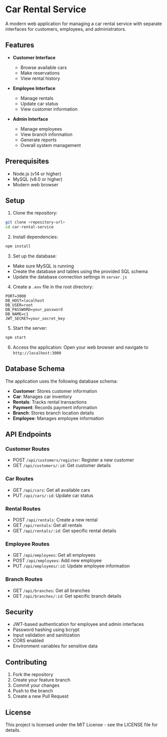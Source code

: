 # Car Rental Service

A modern web application for managing a car rental service with separate interfaces for customers, employees, and administrators.

## Features

- **Customer Interface**
  - Browse available cars
  - Make reservations
  - View rental history
  
- **Employee Interface**
  - Manage rentals
  - Update car status
  - View customer information
  
- **Admin Interface**
  - Manage employees
  - View branch information
  - Generate reports
  - Overall system management

## Prerequisites

- Node.js (v14 or higher)
- MySQL (v8.0 or higher)
- Modern web browser

## Setup

1. Clone the repository:
```bash
git clone <repository-url>
cd car-rental-service
```

2. Install dependencies:
```bash
npm install
```

3. Set up the database:
- Make sure MySQL is running
- Create the database and tables using the provided SQL schema
- Update the database connection settings in `server.js`

4. Create a `.env` file in the root directory:
```
PORT=3000
DB_HOST=localhost
DB_USER=root
DB_PASSWORD=your_password
DB_NAME=c1
JWT_SECRET=your_secret_key
```

5. Start the server:
```bash
npm start
```

6. Access the application:
Open your web browser and navigate to `http://localhost:3000`

## Database Schema

The application uses the following database schema:

- **Customer**: Stores customer information
- **Car**: Manages car inventory
- **Rentals**: Tracks rental transactions
- **Payment**: Records payment information
- **Branch**: Stores branch location details
- **Employee**: Manages employee information

## API Endpoints

### Customer Routes
- POST `/api/customers/register`: Register a new customer
- GET `/api/customers/:id`: Get customer details

### Car Routes
- GET `/api/cars`: Get all available cars
- PUT `/api/cars/:id`: Update car status

### Rental Routes
- POST `/api/rentals`: Create a new rental
- GET `/api/rentals`: Get all rentals
- GET `/api/rentals/:id`: Get specific rental details

### Employee Routes
- GET `/api/employees`: Get all employees
- POST `/api/employees`: Add new employee
- PUT `/api/employees/:id`: Update employee information

### Branch Routes
- GET `/api/branches`: Get all branches
- GET `/api/branches/:id`: Get specific branch details

## Security

- JWT-based authentication for employee and admin interfaces
- Password hashing using bcrypt
- Input validation and sanitization
- CORS enabled
- Environment variables for sensitive data

## Contributing

1. Fork the repository
2. Create your feature branch
3. Commit your changes
4. Push to the branch
5. Create a new Pull Request

## License

This project is licensed under the MIT License - see the LICENSE file for details. 